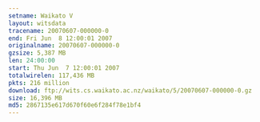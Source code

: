 ```yaml
---
setname: Waikato V
layout: witsdata
tracename: 20070607-000000-0
end: Fri Jun  8 12:00:01 2007
originalname: 20070607-000000-0
gzsize: 5,387 MB
len: 24:00:00
start: Thu Jun  7 12:00:01 2007
totalwirelen: 117,436 MB
pkts: 216 million
download: ftp://wits.cs.waikato.ac.nz/waikato/5/20070607-000000-0.gz
size: 16,396 MB
md5: 2867135e617d670f60e6f284f78e1bf4
---
```

